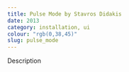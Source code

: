```yaml
---
title: Pulse Mode by Stavros Didakis
date: 2013
category: installation, ui
colour: "rgb(0,38,45)"
slug: pulse_mode
---
```


Description